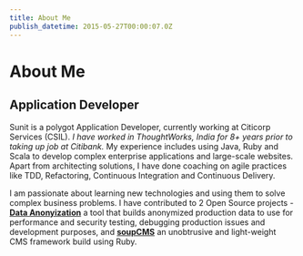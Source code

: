 ```yaml
---
title: About Me
publish_datetime: 2015-05-27T00:00:07.0Z
---
```


# About Me

## Application Developer

Sunit is a polygot Application Developer, currently working at Citicorp Services (CSIL). *I have worked in ThoughtWorks, India for 8+ years prior to taking up job at Citibank.* My experience includes using Java, Ruby and Scala to develop complex enterprise applications and large-scale websites. Apart from architecting solutions, I have done coaching on agile practices like TDD, Refactoring, Continuous Integration and Continuous Delivery.

I am passionate about learning new technologies and using them to solve complex business problems. I have contributed to 2 Open Source projects - **[Data Anonyization](http://sunitparekh.github.io/data-anonymization/)** a tool that builds anonymized production data to use for performance and security testing, debugging production issues and development purposes, and **[soupCMS](http://www.soupcms.com)** an unobtrusive and light-weight CMS framework build using Ruby.




